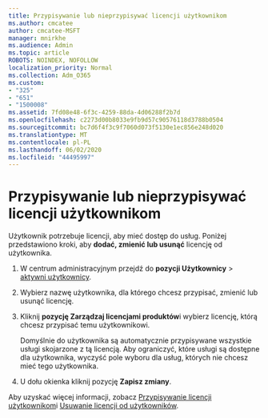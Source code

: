 ```yaml
---
title: Przypisywanie lub nieprzypisywać licencji użytkownikom
ms.author: cmcatee
author: cmcatee-MSFT
manager: mnirkhe
ms.audience: Admin
ms.topic: article
ROBOTS: NOINDEX, NOFOLLOW
localization_priority: Normal
ms.collection: Adm_O365
ms.custom:
- "325"
- "651"
- "1500008"
ms.assetid: 7fd08e48-6f3c-4259-88da-4d06288f2b7d
ms.openlocfilehash: c2273d00b8033e9fb9d57c90576118d3788b0504
ms.sourcegitcommit: bc7d6f4f3c9f7060d073f5130e1ec856e248d020
ms.translationtype: MT
ms.contentlocale: pl-PL
ms.lasthandoff: 06/02/2020
ms.locfileid: "44495997"
---
```

# <a name="assign-or-unassign-licenses-to-users"></a>Przypisywanie lub nieprzypisywać licencji użytkownikom

Użytkownik potrzebuje licencji, aby mieć dostęp do usług. Poniżej przedstawiono kroki, aby **dodać, zmienić lub usunąć** licencję od użytkownika.
  
1. W centrum administracyjnym przejdź do **pozycji Użytkownicy** \> [aktywni użytkownicy](https://go.microsoft.com/fwlink/p/?linkid=834822).

2. Wybierz nazwę użytkownika, dla którego chcesz przypisać, zmienić lub usunąć licencję.

3. Kliknij **pozycję Zarządzaj licencjami produktów**i wybierz licencję, którą chcesz przypisać temu użytkownikowi.

    Domyślnie do użytkownika są automatycznie przypisywane wszystkie usługi skojarzone z tą licencją. Aby ograniczyć, które usługi są dostępne dla użytkownika, wyczyść pole wyboru dla usług, których nie chcesz mieć tego użytkownika.

4. U dołu okienka kliknij pozycję **Zapisz zmiany**.

Aby uzyskać więcej informacji, zobacz [Przypisywanie licencji użytkownikom](https://docs.microsoft.com/microsoft-365/admin/add-users/add-users)i [Usuwanie licencji od użytkowników](https://docs.microsoft.com/microsoft-365/admin/add-users/delete-a-user).